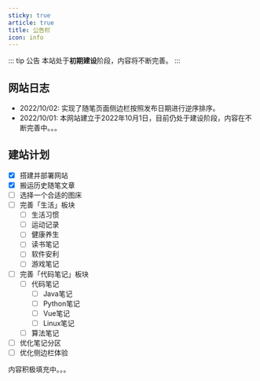 ```yaml
---
sticky: true
article: true
title: 公告栏
icon: info
---
```


::: tip 公告
本站处于**初期建设**阶段，内容将不断完善。
:::

## 网站日志
- 2022/10/02: 实现了随笔页面侧边栏按照发布日期进行逆序排序。
- 2022/10/01: 本网站建立于2022年10月1日，目前仍处于建设阶段，内容在不断完善中。。。

## 建站计划
- [x] 搭建并部署网站
- [x] 搬运历史随笔文章
- [ ] 选择一个合适的图床
- [ ] 完善「生活」板块
  - [ ] 生活习惯
  - [ ] 运动记录
  - [ ] 健康养生
  - [ ] 读书笔记
  - [ ] 软件安利
  - [ ] 游戏笔记
- [ ] 完善「代码笔记」板块
  - [ ] 代码笔记
    - [ ] Java笔记
    - [ ] Python笔记
    - [ ] Vue笔记
    - [ ] Linux笔记
  - [ ] 算法笔记
- [ ] 优化笔记分区
- [ ] 优化侧边栏体验

内容积极填充中。。。